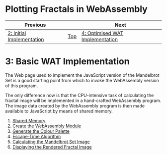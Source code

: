 # Plotting Fractals in WebAssembly

| Previous | | Next
|---|---|---
| [2: Initial Implementation](../02%20Initial%20Implementation/) | [Top](/chriswhealy/plotting-fractals-in-webassembly) | [4: Optimised WAT Implementation](../04%20WAT%20Optimised%20Implementation/)

# 3: Basic WAT Implementation

The Web page used to implement the JavaScript version of the Mandelbrot Set is a good starting point from which to invoke the WebAssembly version of this program.

The only difference now is that the CPU-intensive task of calculating the fractal image will be implemented in a hand-crafted WebAssembly program.  The image data created by the WebAssembly program is then made available to JavaScript by means of shared memory.

1. [Shared Memory](./01/)
1. [Create the WebAssembly Module](./02/)
1. [Generate the Colour Palette](./03/)
1. [Escape-Time Algorithm](./04/)
1. [Calculating the Mandelbrot Set Image](./05/)
1. [Displaying the Rendered Fractal Image](./06/)
